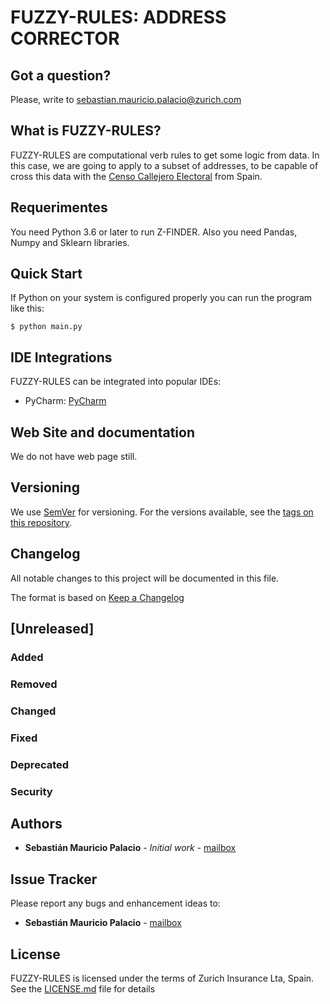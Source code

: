 # FUZZY-RULES: ADDRESS CORRECTOR

## Got a question?

Please, write to sebastian.mauricio.palacio@zurich.com

## What is FUZZY-RULES?

FUZZY-RULES are computational verb rules to get some logic from data. In this case, we are going to apply to a subset of addresses, to be capable of cross this data with the [Censo Callejero Electoral](http://www.ine.es/ss/Satellite?L=es_ES&c=Page&cid=1254735624326&p=1254735624326&pagename=ProductosYServicios%2FPYSLayout) from Spain. 

## Requerimentes

You need Python 3.6 or later to run Z-FINDER. Also you need Pandas, Numpy and Sklearn libraries.

## Quick Start

If Python on your system is configured properly you can run the program like this:

```
$ python main.py
```

## IDE Integrations

FUZZY-RULES can be integrated into popular IDEs:

* PyCharm: [PyCharm](https://www.jetbrains.com/pycharm/)

## Web Site and documentation

We do not have web page still.


## Versioning

We use [SemVer](http://semver.org/) for versioning. For the versions available, see the [tags on this repository](https://github.com/your/project/tags).

## Changelog
All notable changes to this project will be documented in this file.

The format is based on [Keep a Changelog](http://keepachangelog.com/en/1.0.0/)

## [Unreleased]
### Added
### Removed
### Changed
### Fixed
### Deprecated
### Security



## Authors

* **Sebastián Mauricio Palacio** - *Initial work* - [mailbox](sebastian.mauricio.palacio@zurich.com)

## Issue Tracker

Please report any bugs and enhancement ideas to:

* **Sebastián Mauricio Palacio** - [mailbox](sebastian.mauricio.palacio@zurich.com)

## License

FUZZY-RULES is licensed under the terms of Zurich Insurance Lta, Spain. See the [LICENSE.md](LICENSE.md) file for details

